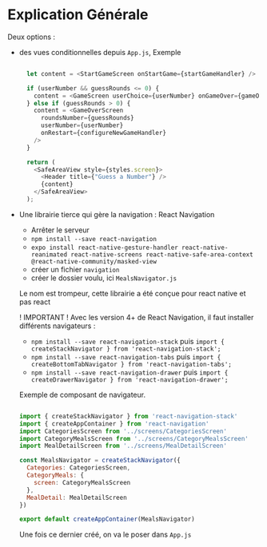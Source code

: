 # Explication Générale

Deux options : 
- des vues conditionnelles depuis `App.js`, 
  Exemple
  ```javascript

    let content = <StartGameScreen onStartGame={startGameHandler} />

    if (userNumber && guessRounds <= 0) {
      content = <GameScreen userChoice={userNumber} onGameOver={gameOverHandler} />
    } else if (guessRounds > 0) {
      content = <GameOverScreen
        roundsNumber={guessRounds}
        userNumber={userNumber}
        onRestart={configureNewGameHandler}
      />
    }

    return (
      <SafeAreaView style={styles.screen}>
        <Header title={"Guess a Number"} />
        {content}
      </SafeAreaView>
    );

  ```

- Une librairie tierce qui gère la navigation : React Navigation
  - Arrêter le serveur 
  - `npm install --save react-navigation` 
  - `expo install react-native-gesture-handler react-native-reanimated react-native-screens react-native-safe-area-context @react-native-community/masked-view`
  - créer un fichier `navigation`
  - créer le dossier voulu, ici `MealsNavigator.js`
  
  Le nom est trompeur, cette librairie a été conçue pour react native et pas react

  ! IMPORTANT !
  Avec les version 4+ de React Navigation, il faut installer différents navigateurs :
    - `npm install --save react-navigation-stack` puis `import { createStackNavigator } from 'react-navigation-stack';`
    - `npm install --save react-navigation-tabs` puis `import { createBottomTabNavigator } from 'react-navigation-tabs';`
    - `npm install --save react-navigation-drawer` puis `import { createDrawerNavigator } from 'react-navigation-drawer';`
  
  Exemple de composant de navigateur. 
  ```javascript

  import { createStackNavigator } from 'react-navigation-stack'
  import { createAppContainer } from 'react-navigation'
  import CategoriesScreen from '../screens/CategoriesScreen'
  import CategoryMealsScreen from '../screens/CategoryMealsScreen'
  import MealDetailScreen from '../screens/MealDetailScreen'

  const MealsNavigator = createStackNavigator({
    Categories: CategoriesScreen,
    CategoryMeals: {
      screen: CategoryMealsScreen
    },
    MealDetail: MealDetailScreen
  })

  export default createAppContainer(MealsNavigator)

  ```

  Une fois ce dernier créé, on va le poser dans `App.js`